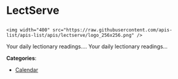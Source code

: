# LectServe<p align="center">
    <img width="400" src="https://raw.githubusercontent.com/apis-list/apis-list/apis/lectserve/logo_256x256.png" />
</p>

Your daily lectionary readings…. Your daily lectionary readings…

**Categories**:

- [Calendar](https://github/apis-list/apis-list#calendar)





